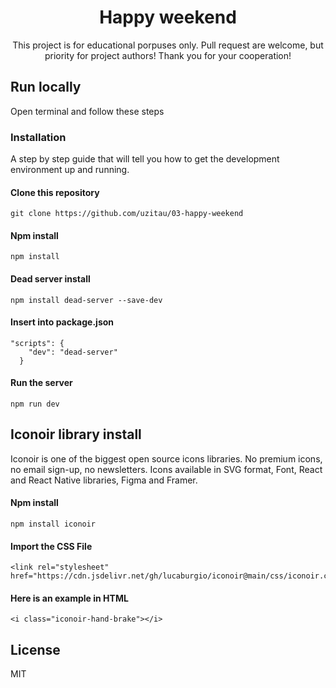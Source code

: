 <h1 align="center">
Happy weekend
</h1>

<p align="center">
This project is for educational porpuses only. Pull request are welcome, but priority for project authors! Thank you for your cooperation!
</p>


## Run locally
Open terminal and follow these steps

### Installation

A step by step guide that will tell you how to get the development environment up and running.

#### Clone this repository

```
git clone https://github.com/uzitau/03-happy-weekend
```
#### Npm install

```
npm install
```

#### Dead server install

```
npm install dead-server --save-dev
```

#### Insert into package.json

```
"scripts": {
    "dev": "dead-server"
  }
```

#### Run the server

```
npm run dev
```

## Iconoir library install

Iconoir is one of the biggest open source icons libraries. No premium icons, no email sign-up, no newsletters.
Icons available in SVG format, Font, React and React Native libraries, Figma and Framer.

#### Npm install

```
npm install iconoir
```

#### Import the CSS File

```
<link rel="stylesheet" href="https://cdn.jsdelivr.net/gh/lucaburgio/iconoir@main/css/iconoir.css">
```

#### Here is an example in HTML

```
<i class="iconoir-hand-brake"></i>
```

## License

MIT






